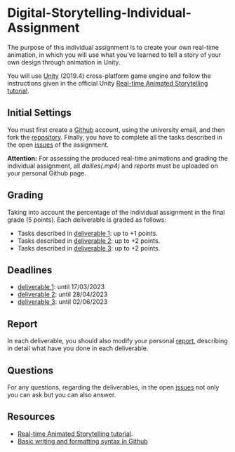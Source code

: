 # Digital-Storytelling-Individual-Assignment

The purpose of this individual assignment is to create your own real-time animation, in which you will use what you’ve learned to tell a story of your own design through animation in Unity.

You will use [Unity](https://unity.com/) (2019.4) cross-platform game engine and follow the instructions given in the official Unity [Real-time Animated Storytelling tutorial](https://learn.unity.com/course/real-time-animated-storytelling/?tab=overview&uv=2019.4). 



## Initial Settings
You must first create a [Github](https://github.com/) account, using the university email, and then fork the [repository](https://github.com/merkourisa/Digital-Storytelling-Individual-Assignment). Finally, you have to complete all the tasks described in the open [issues](https://github.com/merkourisa/Digital-Storytelling-Individual-Assignment/issues) of the assignment.

**Attention:** For assessing the produced real-time animations and grading the individual assignment, all _dailies(.mp4)_ and _reports_ must be uploaded on your personal Github page.

## Grading 
Taking into account the percentage of the individual assignment in the final grade (5 points). Each deliverable is graded as follows:
- Tasks described in [deliverable 1](https://github.com/merkourisa/Digital-Storytelling-Individual-Assignment/issues/1): up to +1 points. 
- Tasks described in [deliverable 2](https://github.com/merkourisa/Digital-Storytelling-Individual-Assignment/issues/2): up to +2 points.
- Tasks described in [deliverable 3](https://github.com/merkourisa/Digital-Storytelling-Individual-Assignment/issues/3): up to +2 points.

## Deadlines
- [deliverable 1](https://github.com/merkourisa/Digital-Storytelling-Individual-Assignment/issues/1): until 17/03/2023 
- [deliverable 2](https://github.com/merkourisa/Digital-Storytelling-Individual-Assignment/issues/2): until 28/04/2023
- [deliverable 3](https://github.com/merkourisa/Digital-Storytelling-Individual-Assignment/issues/3): until 02/06/2023

## Report
In each deliverable, you should also modify your personal [report](my_report/README.md), describing in detail what have you done in each deliverable.

## Questions

For any questions, regarding the deliverables, in the open [issues](https://github.com/merkourisa/Digital-Storytelling-Individual-Assignment/issues) not only you can ask but you can also answer. 

## Resources

- [Real-time Animated Storytelling tutorial](https://learn.unity.com/course/real-time-animated-storytelling/?tab=overview&uv=2019.4).
- [Basic writing and formatting syntax in Github](https://docs.github.com/en/get-started/writing-on-github/getting-started-with-writing-and-formatting-on-github/basic-writing-and-formatting-syntax)
